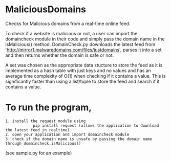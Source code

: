 # MaliciousDomains
Checks for Malicious domains from a real-time online feed.

To check if a website is malicious or not, a user can import the domaincheck module in their code and simply pass the domain name in the isMalicious() method. DomainCheck.py downloads the latest feed from 'http://mirror1.malwaredomains.com/files/justdomains', parses it into a set and then returns whether the domain is safe or not.

A set was chosen as the appropriate data stucture to store the feed as it is implemented as a hash table with just keys and no values and has an average time complexity of O(1) when checking if it contains a value. This is significantly faster than using a list/tuple to store the feed and search if it contains a value.

# To run the program,
	1. install the request module using 
				pip install request (allows the application to download the latest feed in realtime)
	2. open your application and import domaincheck module
	3. check if the domain name is unsafe by passing the domain name through domaincheck.isMalicious() 

(see sample.py for an example)
